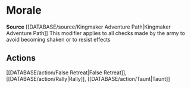 ﻿---
id: '460'
name: Morale
rarity: Common
rus_type_level: null
source: '[[DATABASE/source/Kingmaker Adventure Path|Kingmaker Adventure Path]]'
trait:
- Morale
type: Trait

---
# Morale

**Source** [[DATABASE/source/Kingmaker Adventure Path|Kingmaker Adventure Path]]
This modifier applies to all checks made by the army to avoid becoming shaken or to resist effects

## Actions

[[DATABASE/action/False Retreat|False Retreat]], [[DATABASE/action/Rally|Rally]], [[DATABASE/action/Taunt|Taunt]]